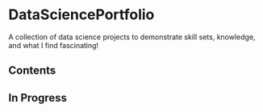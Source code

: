 # DataSciencePortfolio
A collection of data science projects to demonstrate skill sets, knowledge, and what I find fascinating!

## Contents

## In Progress
